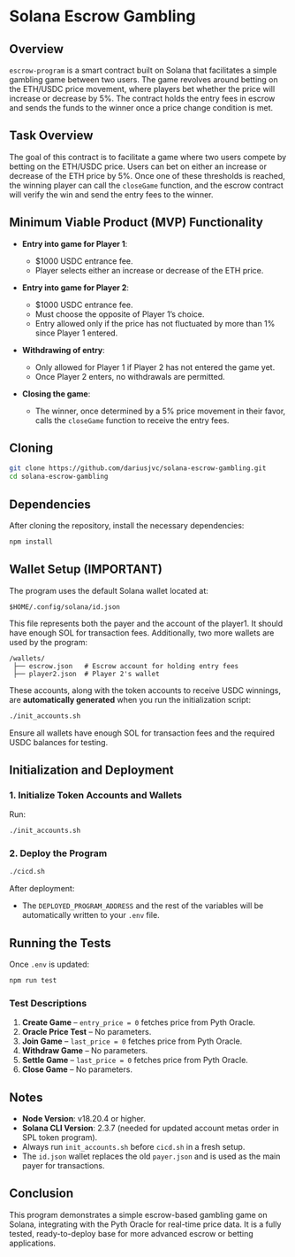# Solana Escrow Gambling

## Overview

`escrow-program` is a smart contract built on Solana that facilitates a simple gambling game between two users. The game revolves around betting on the ETH/USDC price movement, where players bet whether the price will increase or decrease by 5%. The contract holds the entry fees in escrow and sends the funds to the winner once a price change condition is met.

## Task Overview

The goal of this contract is to facilitate a game where two users compete by betting on the ETH/USDC price. Users can bet on either an increase or decrease of the ETH price by 5%. Once one of these thresholds is reached, the winning player can call the `closeGame` function, and the escrow contract will verify the win and send the entry fees to the winner.

## Minimum Viable Product (MVP) Functionality

- **Entry into game for Player 1**:
  - $1000 USDC entrance fee.
  - Player selects either an increase or decrease of the ETH price.

- **Entry into game for Player 2**:
  - $1000 USDC entrance fee.
  - Must choose the opposite of Player 1’s choice.
  - Entry allowed only if the price has not fluctuated by more than 1% since Player 1 entered.

- **Withdrawing of entry**:
  - Only allowed for Player 1 if Player 2 has not entered the game yet.
  - Once Player 2 enters, no withdrawals are permitted.

- **Closing the game**:
  - The winner, once determined by a 5% price movement in their favor, calls the `closeGame` function to receive the entry fees.

## Cloning
```bash
git clone https://github.com/dariusjvc/solana-escrow-gambling.git
cd solana-escrow-gambling
```

## Dependencies

After cloning the repository, install the necessary dependencies:
```bash
npm install
```

## Wallet Setup (IMPORTANT)

The program uses the default Solana wallet located at:
```
$HOME/.config/solana/id.json
```
This file represents both the payer and the account of the player1. It should have enough SOL for transaction fees.
Additionally, two more wallets are used by the program:
```
/wallets/
 ├── escrow.json   # Escrow account for holding entry fees
 ├── player2.json  # Player 2's wallet
```

These accounts, along with the token accounts to receive USDC winnings, are **automatically generated** when you run the initialization script:

```bash
./init_accounts.sh
```

Ensure all wallets have enough SOL for transaction fees and the required USDC balances for testing.

## Initialization and Deployment

### 1. Initialize Token Accounts and Wallets
Run:
```bash
./init_accounts.sh
```

### 2. Deploy the Program
```bash
./cicd.sh
```
After deployment:
- The `DEPLOYED_PROGRAM_ADDRESS` and the rest of the variables will be automatically written to your `.env` file.

## Running the Tests

Once `.env` is updated:
```bash
npm run test
```

### Test Descriptions

1. **Create Game** – `entry_price = 0` fetches price from Pyth Oracle.
2. **Oracle Price Test** – No parameters.
3. **Join Game** – `last_price = 0` fetches price from Pyth Oracle.
4. **Withdraw Game** – No parameters.
5. **Settle Game** – `last_price = 0` fetches price from Pyth Oracle.
6. **Close Game** – No parameters.

## Notes

- **Node Version**: v18.20.4 or higher.
- **Solana CLI Version**: 2.3.7 (needed for updated account metas order in SPL token program).
- Always run `init_accounts.sh` before `cicd.sh` in a fresh setup.
- The `id.json` wallet replaces the old `payer.json` and is used as the main payer for transactions.

## Conclusion

This program demonstrates a simple escrow-based gambling game on Solana, integrating with the Pyth Oracle for real-time price data. It is a fully tested, ready-to-deploy base for more advanced escrow or betting applications.
